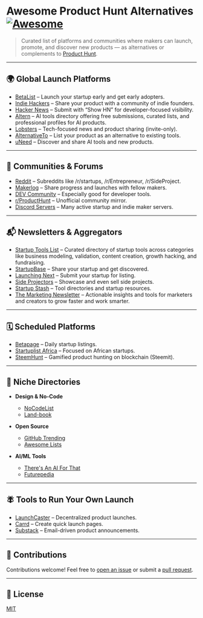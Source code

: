 # Awesome Product Hunt Alternatives [![Awesome](https://awesome.re/badge.svg)](https://awesome.re)

> Curated list of platforms and communities where makers can launch, promote, and discover new products — as alternatives or complements to [Product Hunt](https://www.producthunt.com/).

---

## 🌍 Global Launch Platforms

* [BetaList](https://betalist.com/) – Launch your startup early and get early adopters.
* [Indie Hackers](https://www.indiehackers.com/products) – Share your product with a community of indie founders.
* [Hacker News](https://news.ycombinator.com/show) – Submit with “Show HN” for developer-focused visibility.
* [Altern](https://altern.ai/) – AI tools directory offering free submissions, curated lists, and professional profiles for AI products.
* [Lobsters](https://lobste.rs/) – Tech-focused news and product sharing (invite-only).
* [AlternativeTo](https://alternativeto.net/) – List your product as an alternative to existing tools.
* [uNeed](https://uneed.best) – Discover and share AI tools and new products.

---

## 💬 Communities & Forums

* [Reddit](https://www.reddit.com/r/startups/) – Subreddits like /r/startups, /r/Entrepreneur, /r/SideProject.
* [Makerlog](https://getmakerlog.com/) – Share progress and launches with fellow makers.
* [DEV Community](https://dev.to/) – Especially good for developer tools.
* [r/ProductHunt](https://www.reddit.com/r/ProductHunt/) – Unofficial community mirror.
* [Discord Servers](https://disboard.org/search?keyword=startups) – Many active startup and indie maker servers.

---

## 📬 Newsletters & Aggregators

* [Startup Tools List](https://startuptoolslist.com) – Curated directory of startup tools across categories like business modeling, validation, content creation, growth hacking, and fundraising.
* [StartupBase](https://startupbase.io/) – Share your startup and get discovered.
* [Launching Next](https://www.launchingnext.com/) – Submit your startup for listing.
* [Side Projectors](https://www.sideprojectors.com/) – Showcase and even sell side projects.
* [Startup Stash](https://startupstash.com/) – Tool directories and startup resources.
* [The Marketing Newsletter](https://themarketingnewsletter.org) – Actionable insights and tools for marketers and creators to grow faster and work smarter.

---

## 🗓 Scheduled Platforms

* [Betapage](https://betapage.co/) – Daily startup listings.
* [Startuplist Africa](https://startuplist.africa/) – Focused on African startups.
* [SteemHunt](https://steemhunt.com/) – Gamified product hunting on blockchain (Steemit).

---

## 🧐 Niche Directories

* **Design & No-Code**

  * [NoCodeList](https://nocodelist.co/)
  * [Land-book](https://land-book.com/)

* **Open Source**

  * [GitHub Trending](https://github.com/trending)
  * [Awesome Lists](https://awesome.re/)

* **AI/ML Tools**

  * [There's An AI For That](https://theresanai.com/)
  * [Futurepedia](https://www.futurepedia.io/)

---

## 🪰 Tools to Run Your Own Launch

* [LaunchCaster](https://launchcaster.xyz/) – Decentralized product launches.
* [Carrd](https://carrd.co/) – Create quick launch pages.
* [Substack](https://substack.com/) – Email-driven product announcements.

---

## 🤝 Contributions

Contributions welcome! Feel free to [open an issue](https://github.com/dakotamin/awesome-producthunt-alternatives/issues) or submit a [pull request](https://github.com/dakotamin/awesome-producthunt-alternatives/pulls).

---

## 📄 License

[MIT](LICENSE)
